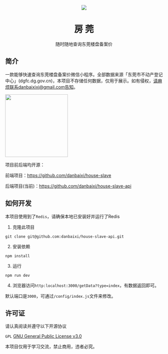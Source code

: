 <p align="center">
 <img src="https://qiniu.yunxiaozhi.cn/scene1.jpg"/>
</p>

<h1 align="center">房 莞</h1>
<div align="center">
    <p>随时随地查询东莞楼盘备案价</p>
</div>

## 简介

一款能够快速查询东莞楼盘备案价微信小程序。全部数据来源「东莞市不动产登记中心」(dgfc.dg.gov.cn)，本项目不存储任何数据，仅用于展示。如有侵权，请麻烦联系danbaixixi@gmail.com告知。

<img width="200" src="https://qiniu.yunxiaozhi.cn/fg_qrcode.jpg">

项目前后端均开源：

前端项目：https://github.com/danbaixi/house-slave

后端项目(当前)：https://github.com/danbaixi/house-slave-api

## 如何开发

本项目使用到了`Redis`，请确保本地已安装好并运行了Redis

1. 克隆此项目

```shell
git clone git@github.com:danbaixi/house-slave-api.git
```

2. 安装依赖

```shell
npm install
```

3. 运行

```shell
npm run dev
```

4. 浏览器访问`http:localhost:3000/getData?type=index`，有数据返回即可。

默认端口是`3000`，可通过`/config/index.js`文件来修改。

## 许可证

请认真阅读并遵守以下开源协议

`GPL` [GNU General Public License v3.0](https://github.com/danbaixi/house-slave-api/blob/main/LICENSE)

本项目仅用于学习交流，禁止商用，违者必究。

